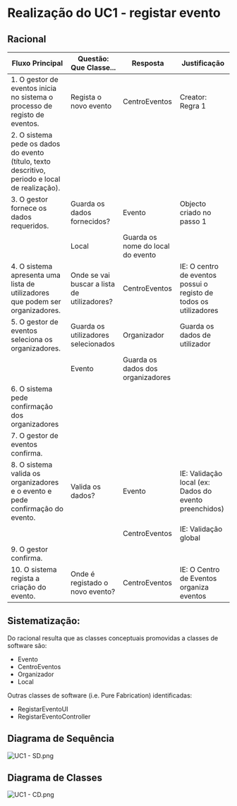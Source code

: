 # Realização do UC1 - registar evento #

## Racional ##

Fluxo Principal | Questão: Que Classe... | Resposta | Justificação
--------------- | ---------------------- | -------- | ------------
1. O gestor de eventos inicia no sistema o processo de registo de eventos. |Regista o novo evento	|CentroEventos	|Creator: Regra 1
2. O sistema pede os dados do evento (título, texto descritivo, periodo e local de realização). |||
3. O gestor fornece os dados requeridos. |Guarda os dados fornecidos?	|Evento	|Objecto criado no passo 1
 | | Local | Guarda os nome do local do evento
4. O sistema apresenta uma lista de utilizadores que podem ser organizadores. |Onde se vai buscar a lista de utilizadores? | CentroEventos | IE: O centro de eventos possui o registo de todos os utilizadores
5. O gestor de eventos seleciona os organizadores.| Guarda os utilizadores selecionados | Organizador | Guarda os dados de utilizador
 |  | Evento | Guarda os dados dos organizadores 
6. O sistema pede confirmação dos organizadores|||
7. O gestor de eventos confirma.|||
8. O sistema valida os organizadores e o evento e pede confirmação do evento. |Valida os dados?	|Evento	|IE: Validação local (ex: Dados do evento preenchidos)
	|	|CentroEventos	|IE: Validação global
9. O gestor confirma.|||
10. O sistema regista a criação do evento. |Onde é registado o novo evento?	|CentroEventos	| IE: O Centro de Eventos organiza eventos



## Sistematização: ##

Do racional resulta que as classes conceptuais promovidas a classes de software são:

* Evento
* CentroEventos
* Organizador
* Local


Outras classes de software (i.e. Pure Fabrication) identificadas:  

* RegistarEventoUI
* RegistarEventoController


## Diagrama de Sequência ##
![UC1 - SD.png](https://bitbucket.org/repo/goXzaB/images/1274011349-UC1%20-%20SD.png)

## Diagrama de Classes ##
![UC1 - CD.png](https://bitbucket.org/repo/goXzaB/images/898975547-UC1%20-%20CD.png)